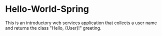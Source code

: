 # Hello-World-Spring

<p>This is an introductory web services application that collects a user name and returns the class "Hello, {User}!" greeting.</p>
